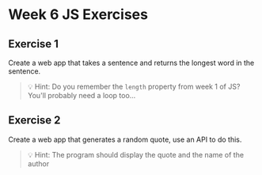 # Week 6 JS Exercises

## Exercise 1

Create a web app that takes a sentence and returns the longest word in the sentence.

>💡 Hint: Do you remember the `length` property from week 1 of JS? You'll probably need a loop too...

## Exercise 2

Create a web app that generates a random quote, use an API to do this.

>💡 Hint: The program should display the quote and the name of the author
